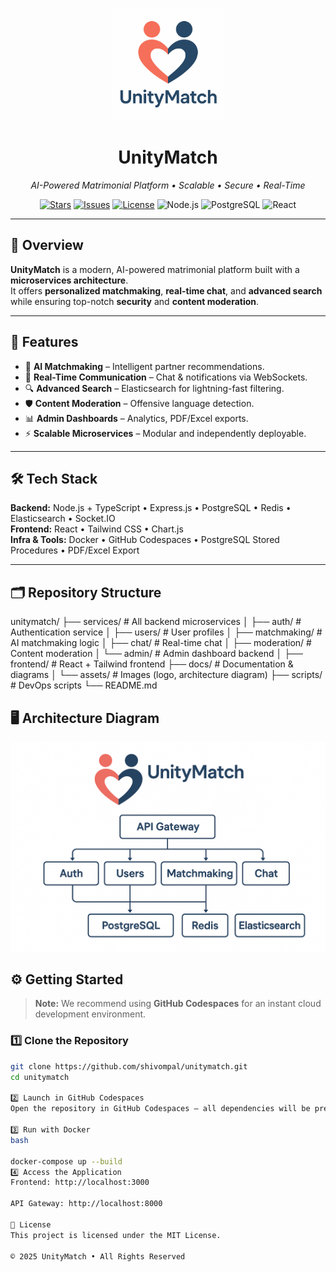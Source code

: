 <p align="center">
  <img src="docs/assets/unitymatch-logo.png" alt="UnityMatch Logo" width="180" />
</p>

<h1 align="center">UnityMatch</h1>

<p align="center">
  <em>AI-Powered Matrimonial Platform • Scalable • Secure • Real-Time</em>
</p>

<p align="center">
  <a href="https://github.com/shivompal/unitymatch/stargazers"><img src="https://img.shields.io/github/stars/shivompal/unitymatch" alt="Stars"></a>
  <a href="https://github.com/shivompal/unitymatch/issues"><img src="https://img.shields.io/github/issues/shivompal/unitymatch" alt="Issues"></a>
  <a href="https://github.com/shivompal/unitymatch/blob/main/LICENSE"><img src="https://img.shields.io/github/license/shivompal/unitymatch" alt="License"></a>
  <img src="https://img.shields.io/badge/Node.js-18.x-green" alt="Node.js">
  <img src="https://img.shields.io/badge/PostgreSQL-15.x-blue" alt="PostgreSQL">
  <img src="https://img.shields.io/badge/React-18.x-61DAFB" alt="React">
</p>

---

## 📖 Overview

**UnityMatch** is a modern, AI-powered matrimonial platform built with a **microservices architecture**.  
It offers **personalized matchmaking**, **real-time chat**, and **advanced search** while ensuring top-notch **security** and **content moderation**.

---

## 🚀 Features

- 🤖 **AI Matchmaking** – Intelligent partner recommendations.
- 📡 **Real-Time Communication** – Chat & notifications via WebSockets.
- 🔍 **Advanced Search** – Elasticsearch for lightning-fast filtering.
- 🛡️ **Content Moderation** – Offensive language detection.
- 📊 **Admin Dashboards** – Analytics, PDF/Excel exports.
- ⚡ **Scalable Microservices** – Modular and independently deployable.

---

## 🛠 Tech Stack

**Backend:** Node.js + TypeScript • Express.js • PostgreSQL • Redis • Elasticsearch • Socket.IO  
**Frontend:** React • Tailwind CSS • Chart.js  
**Infra & Tools:** Docker • GitHub Codespaces • PostgreSQL Stored Procedures • PDF/Excel Export

---

## 🗂 Repository Structure

unitymatch/
├── services/ # All backend microservices
│ ├── auth/ # Authentication service
│ ├── users/ # User profiles
│ ├── matchmaking/ # AI matchmaking logic
│ ├── chat/ # Real-time chat
│ ├── moderation/ # Content moderation
│ └── admin/ # Admin dashboard backend
│
├── frontend/ # React + Tailwind frontend
├── docs/ # Documentation & diagrams
│ └── assets/ # Images (logo, architecture diagram)
├── scripts/ # DevOps scripts
└── README.md

## 🖥️ Architecture Diagram

<p align="center">
  <img src="docs/assets/architecture-diagram.png" alt="UnityMatch Architecture" width="650"/>
</p>

## ⚙️ Getting Started

> **Note:** We recommend using **GitHub Codespaces** for an instant cloud development environment.

### 1️⃣ Clone the Repository

```bash
git clone https://github.com/shivompal/unitymatch.git
cd unitymatch

2️⃣ Launch in GitHub Codespaces
Open the repository in GitHub Codespaces – all dependencies will be pre-installed.

3️⃣ Run with Docker
bash

docker-compose up --build
4️⃣ Access the Application
Frontend: http://localhost:3000

API Gateway: http://localhost:8000

📜 License
This project is licensed under the MIT License.

© 2025 UnityMatch • All Rights Reserved
```
